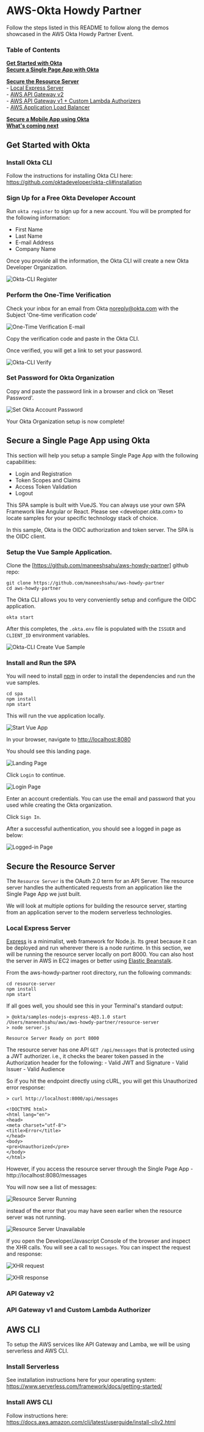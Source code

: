 # AWS-Okta Howdy Partner

Follow the steps listed in this README to follow along the demos showcased in the AWS Okta Howdy Partner Event.

### Table of Contents
**[Get Started with Okta](#get-started-with-okta)**<br>
**[Secure a Single Page App with Okta](#secure-a-single-page-app-using-okta)**<br>

**[Secure the Resource Server](#secure-the-resource-server)**<br>
    - [Local Express Server](#local-express-server)<br>
    - [AWS API Gateway v2](#api-gateway-v2)<br>
    - [AWS API Gateway v1 + Custom Lambda Authorizers](#api-gateway-v1)<br>
    - [AWS Application Load Balancer](#alb)

**[Secure a Mobile App using Okta](#secure-a-mobile-app-using-okta)**<br>
**[What's coming next](#whats-coming-next)**<br>

## Get Started with Okta

### Install Okta CLI

Follow the instructions for installing Okta CLI here: https://github.com/oktadeveloper/okta-cli#installation

### Sign Up for a Free Okta Developer Account

Run `okta register` to sign up for a new account. You will be prompted for the following information:
 - First Name
 - Last Name
 - E-mail Address
 - Company Name

 Once you provide all the information, the Okta CLI will create a new Okta Developer Organization.

![Okta-CLI Register](/images/okta-cli-register.png)

### Perform the One-Time Verification

Check your inbox for an email from Okta <noreply@okta.com> with the Subject 'One-time verification code'

![One-Time Verification E-mail](/images/email-one-time-verification-code.png)

Copy the verification code and paste in the Okta CLI. 

Once verified, you will get a link to set your password.

![Okta-CLI Verify](/images/okta-cli-complete.png)

### Set Password for Okta Organization

Copy and paste the password link in a browser and click on 'Reset Password'.

![Set Okta Account Password](/images/okta-set-password.png)

Your Okta Organization setup is now complete!

## Secure a Single Page App using Okta

This section will help you setup a sample Single Page App with the following capabilities:
 - Login and Registration
 - Token Scopes and Claims
 - Access Token Validation
 - Logout

This SPA sample is built with VueJS. You can always use your own SPA Framework like Angular or React. Please see <developer.okta.com> to locate samples for your specific technology stack of choice.

In this sample, Okta is the OIDC authorization and token server. The SPA is the OIDC client. 

### Setup the Vue Sample Application.

Clone the [https://github.com/maneeshsahu/aws-howdy-partner] github repo:

```
git clone https://github.com/maneeshsahu/aws-howdy-partner
cd aws-howdy-partner
```

The Okta CLI allows you to very conveniently setup and configure the OIDC application.  

```
okta start
```

After this completes, the `.okta.env` file is populated with the `ISSUER` and `CLIENT_ID` environment variables.

![Okta-CLI Create Vue Sample](/images/okta-cli-vue-sample.png)

### Install and Run the SPA

You will need to install [npm](https://docs.npmjs.com/downloading-and-installing-node-js-and-npm) in order to install the dependencies and run the vue samples. 

```
cd spa
npm install
npm start
```

This will run the vue application locally. 

![Start Vue App](/images/npm-start-vue-spa.png)

In your browser, navigate to <http://localhost:8080>

You should see this landing page. 

![Landing Page](/images/browser-start-page.png)

Click `Login` to continue.

![Login Page](/images/browser-login-page.png)

Enter an account credentials. You can use the email and password that you used while creating the Okta organization.

Click `Sign In`.

After a successful authentication, you should see a logged in page as below:

![Logged-in Page](/images/browser-logged-in-page.png)


## Secure the Resource Server

The `Resource Server` is the OAuth 2.0 term for an API Server. The resource server handles the authenticated requests from an application like the Single Page App we just built.

We will look at multiple options for building the resource server, starting from an application server to the modern serverless technologies.

### Local Express Server

[Express](https://expressjs.com/) is a minimalist, web framework for Node.js. Its great because it can be deployed and run wherever there is a node runtime. In this section, we will be running the resource server locally on port 8000. You can also host the server in AWS in EC2 images or better using [Elastic Beanstalk](https://docs.aws.amazon.com/elasticbeanstalk/latest/dg/create_deploy_nodejs.html). 

From the aws-howdy-partner root directory, run the following commands:

```
cd resource-server
npm install
npm start
```

If all goes well, you should see this in your Terminal's standard output:

```
> @okta/samples-nodejs-express-4@3.1.0 start /Users/maneeshsahu/aws/aws-howdy-partner/resource-server
> node server.js

Resource Server Ready on port 8000
```

The resource server has one API `GET /api/messages` that is protected using a JWT authorizer. i.e., it checks the bearer token passed in the Authorization header for the following:
    - Valid JWT and Signature
    - Valid Issuer
    - Valid Audience

So if you hit the endpoint directly using cURL, you will get this Unauthorized error response:
```
> curl http://localhost:8000/api/messages

<!DOCTYPE html>
<html lang="en">
<head>
<meta charset="utf-8">
<title>Error</title>
</head>
<body>
<pre>Unauthorized</pre>
</body>
</html>
```

However, if you access the resource server through the Single Page App - http://localhost:8080/messages

You will now see a list of messages:

![Resource Server Running](/images/browser-resource-server-page.png)

instead of the error that you may have seen earlier when the resource server was not running.

![Resource Server Unavailable](/images/browser-resource-server-unavailable.png)

If you open the Developer/Javascript Console of the browser and inspect the XHR calls. You will see a call to `messages`. You can inspect the request and response:

![XHR request](/images/browser-js-console-xhr-request.png)

![XHR response](/images/browser-js-console-xhr-response.png)


### API Gateway v2

### API Gateway v1 and Custom Lambda Authorizer



## AWS CLI

To setup the AWS services like API Gateway and Lamba, we will be using serverless and AWS CLI.

### Install Serverless

See installation instructions here for your operating system: <https://www.serverless.com/framework/docs/getting-started/>

### Install AWS CLI

Follow instructions here: <https://docs.aws.amazon.com/cli/latest/userguide/install-cliv2.html>









